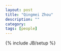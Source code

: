 ```yaml
---
layout: post
title: "Qingmei Zhou"
description: ""
category: 
tags: [people]
---
```

{% include JB/setup %}

